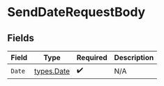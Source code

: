 # SendDateRequestBody


## Fields

| Field                             | Type                              | Required                          | Description                       |
| --------------------------------- | --------------------------------- | --------------------------------- | --------------------------------- |
| `Date`                            | [types.Date](../../types/date.md) | :heavy_check_mark:                | N/A                               |
